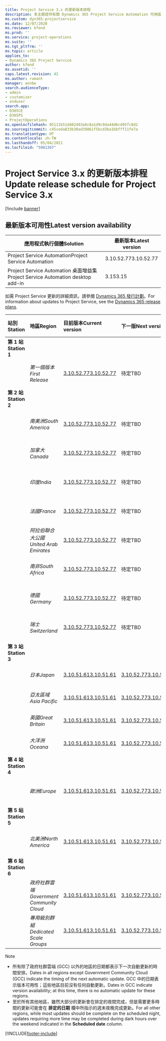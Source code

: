 ```yaml
---
title: Project Service 3.x 的更新版本排程
description: 本主題提供有關 Dynamics 365 Project Service Automation 可用版本與即將發行版本的資訊。
ms.custom: dyn365-projectservice
ms.date: 12/07/2020
ms.reviewer: kfend
ms.prod: ''
ms.service: project-operations
ms.suite: ''
ms.tgt_pltfrm: ''
ms.topic: article
applies_to:
- Dynamics 365 Project Service
author: kfend
ms.assetid: ''
caps.latest.revision: 42
ms.author: rumant
manager: annbe
search.audienceType:
- admin
- customizer
- enduser
search.app:
- D365CE
- D365PS
- ProjectOperations
ms.openlocfilehash: 05111b51d482493a8c8a1d9c9da44d6cd95fc8d2
ms.sourcegitcommit: c45ceda833b30ad39861f5bcd3ba1bbfff11fe7a
ms.translationtype: HT
ms.contentlocale: zh-TW
ms.lasthandoff: 05/04/2021
ms.locfileid: "5981367"
---
```

# <a name="update-release-schedule-for-project-service-3x"></a><span data-ttu-id="23cfb-103">Project Service 3.x 的更新版本排程</span><span class="sxs-lookup"><span data-stu-id="23cfb-103">Update release schedule for Project Service 3.x</span></span>

[!include [banner](../includes/psa-now-project-operations.md)]

## <a name="latest-version-availability"></a><span data-ttu-id="23cfb-104">最新版本可用性</span><span class="sxs-lookup"><span data-stu-id="23cfb-104">Latest version availability</span></span>

| <span data-ttu-id="23cfb-105">應用程式執行個體</span><span class="sxs-lookup"><span data-stu-id="23cfb-105">Solution</span></span>  | <span data-ttu-id="23cfb-106"> 最新版本</span><span class="sxs-lookup"><span data-stu-id="23cfb-106">Latest version</span></span> |
|-------|----|
| <span data-ttu-id="23cfb-107">Project Service Automation</span><span class="sxs-lookup"><span data-stu-id="23cfb-107">Project Service Automation</span></span>    | <span data-ttu-id="23cfb-108">3.10.52.77</span><span class="sxs-lookup"><span data-stu-id="23cfb-108">3.10.52.77</span></span> |
| <span data-ttu-id="23cfb-109">Project Service Automation 桌面增益集</span><span class="sxs-lookup"><span data-stu-id="23cfb-109">Project Service Automation desktop add-in</span></span>                | <span data-ttu-id="23cfb-110">3.15</span><span class="sxs-lookup"><span data-stu-id="23cfb-110">3.15</span></span>          |

<span data-ttu-id="23cfb-111">如需 Project Service 更新的詳細資訊，請參閱 [Dynamics 365 發行計劃](/dynamics365/release-plans/)。</span><span class="sxs-lookup"><span data-stu-id="23cfb-111">For information about updates to Project Service, see the [Dynamics 365 release plans](/dynamics365/release-plans/).</span></span> 

| <span data-ttu-id="23cfb-112">站別</span><span class="sxs-lookup"><span data-stu-id="23cfb-112">Station</span></span>  | <span data-ttu-id="23cfb-113">地區</span><span class="sxs-lookup"><span data-stu-id="23cfb-113">Region</span></span> | <span data-ttu-id="23cfb-114">目前版本</span><span class="sxs-lookup"><span data-stu-id="23cfb-114">Current version</span></span> | <span data-ttu-id="23cfb-115">下一版</span><span class="sxs-lookup"><span data-stu-id="23cfb-115">Next version</span></span> |  <span data-ttu-id="23cfb-116">排程日期</span><span class="sxs-lookup"><span data-stu-id="23cfb-116">Scheduled date</span></span>
| :---   | :---   | :---   | :---   |:---   |         
|<span data-ttu-id="23cfb-117"><strong>第 1 站</strong></span><span class="sxs-lookup"><span data-stu-id="23cfb-117"><strong>Station 1</strong></span></span> | |  |  | |
| | <span data-ttu-id="23cfb-118"><i>第一個版本</i></span><span class="sxs-lookup"><span data-stu-id="23cfb-118"><i>First Release</i></span></span> | [<span data-ttu-id="23cfb-119">3.10.52.77</span><span class="sxs-lookup"><span data-stu-id="23cfb-119">3.10.52.77</span></span>](whats-new-ur-31.md) | <span data-ttu-id="23cfb-120">待定</span><span class="sxs-lookup"><span data-stu-id="23cfb-120">TBD</span></span> | <span data-ttu-id="23cfb-121">2021 年 5 月 28 日</span><span class="sxs-lookup"><span data-stu-id="23cfb-121">May 28, 2021</span></span>
|<span data-ttu-id="23cfb-122"><strong>第 2 站</strong></span><span class="sxs-lookup"><span data-stu-id="23cfb-122"><strong>Station 2</strong></span></span> | |  |  | |
| | <span data-ttu-id="23cfb-123"><i>南美洲</i></span><span class="sxs-lookup"><span data-stu-id="23cfb-123"><i>South America</i></span></span> | [<span data-ttu-id="23cfb-124">3.10.52.77</span><span class="sxs-lookup"><span data-stu-id="23cfb-124">3.10.52.77</span></span>](whats-new-ur-31.md) | <span data-ttu-id="23cfb-125">待定</span><span class="sxs-lookup"><span data-stu-id="23cfb-125">TBD</span></span> | <span data-ttu-id="23cfb-126">2021 年 6 月 4 日</span><span class="sxs-lookup"><span data-stu-id="23cfb-126">June 4, 2021</span></span>
| | <span data-ttu-id="23cfb-127"><i>加拿大</i></span><span class="sxs-lookup"><span data-stu-id="23cfb-127"><i>Canada</i></span></span> | [<span data-ttu-id="23cfb-128">3.10.52.77</span><span class="sxs-lookup"><span data-stu-id="23cfb-128">3.10.52.77</span></span>](whats-new-ur-31.md) | <span data-ttu-id="23cfb-129">待定</span><span class="sxs-lookup"><span data-stu-id="23cfb-129">TBD</span></span> | <span data-ttu-id="23cfb-130">2021 年 6 月 4 日</span><span class="sxs-lookup"><span data-stu-id="23cfb-130">June 4, 2021</span></span>
| | <span data-ttu-id="23cfb-131"><i>印度</i></span><span class="sxs-lookup"><span data-stu-id="23cfb-131"><i>India</i></span></span> | [<span data-ttu-id="23cfb-132">3.10.52.77</span><span class="sxs-lookup"><span data-stu-id="23cfb-132">3.10.52.77</span></span>](whats-new-ur-31.md) | <span data-ttu-id="23cfb-133">待定</span><span class="sxs-lookup"><span data-stu-id="23cfb-133">TBD</span></span> | <span data-ttu-id="23cfb-134">2021 年 6 月 4 日</span><span class="sxs-lookup"><span data-stu-id="23cfb-134">June 4, 2021</span></span>
| | <span data-ttu-id="23cfb-135"><i>法國</i></span><span class="sxs-lookup"><span data-stu-id="23cfb-135"><i>France</i></span></span> | [<span data-ttu-id="23cfb-136">3.10.52.77</span><span class="sxs-lookup"><span data-stu-id="23cfb-136">3.10.52.77</span></span>](whats-new-ur-31.md) | <span data-ttu-id="23cfb-137">待定</span><span class="sxs-lookup"><span data-stu-id="23cfb-137">TBD</span></span> | <span data-ttu-id="23cfb-138">2021 年 6 月 4 日</span><span class="sxs-lookup"><span data-stu-id="23cfb-138">June 4, 2021</span></span>
| | <span data-ttu-id="23cfb-139"><i>阿拉伯聯合大公國</i></span><span class="sxs-lookup"><span data-stu-id="23cfb-139"><i>United Arab Emirates</i></span></span> | [<span data-ttu-id="23cfb-140">3.10.52.77</span><span class="sxs-lookup"><span data-stu-id="23cfb-140">3.10.52.77</span></span>](whats-new-ur-31.md) | <span data-ttu-id="23cfb-141">待定</span><span class="sxs-lookup"><span data-stu-id="23cfb-141">TBD</span></span> | <span data-ttu-id="23cfb-142">2021 年 6 月 4 日</span><span class="sxs-lookup"><span data-stu-id="23cfb-142">June 4, 2021</span></span>
| | <span data-ttu-id="23cfb-143"><i>南非</i></span><span class="sxs-lookup"><span data-stu-id="23cfb-143"><i>South Africa</i></span></span> | [<span data-ttu-id="23cfb-144">3.10.52.77</span><span class="sxs-lookup"><span data-stu-id="23cfb-144">3.10.52.77</span></span>](whats-new-ur-31.md) | <span data-ttu-id="23cfb-145">待定</span><span class="sxs-lookup"><span data-stu-id="23cfb-145">TBD</span></span> | <span data-ttu-id="23cfb-146">2021 年 6 月 4 日</span><span class="sxs-lookup"><span data-stu-id="23cfb-146">June 4, 2021</span></span>
| | <span data-ttu-id="23cfb-147"><i>德國</i></span><span class="sxs-lookup"><span data-stu-id="23cfb-147"><i>Germany</i></span></span> | [<span data-ttu-id="23cfb-148">3.10.52.77</span><span class="sxs-lookup"><span data-stu-id="23cfb-148">3.10.52.77</span></span>](whats-new-ur-31.md) | <span data-ttu-id="23cfb-149">待定</span><span class="sxs-lookup"><span data-stu-id="23cfb-149">TBD</span></span> | <span data-ttu-id="23cfb-150">2021 年 6 月 4 日</span><span class="sxs-lookup"><span data-stu-id="23cfb-150">June 4, 2021</span></span>
| | <span data-ttu-id="23cfb-151"><i>瑞士</i></span><span class="sxs-lookup"><span data-stu-id="23cfb-151"><i>Switzerland</i></span></span> | [<span data-ttu-id="23cfb-152">3.10.52.77</span><span class="sxs-lookup"><span data-stu-id="23cfb-152">3.10.52.77</span></span>](whats-new-ur-31.md) | <span data-ttu-id="23cfb-153">待定</span><span class="sxs-lookup"><span data-stu-id="23cfb-153">TBD</span></span> | <span data-ttu-id="23cfb-154">2021 年 6 月 4 日</span><span class="sxs-lookup"><span data-stu-id="23cfb-154">June 4, 2021</span></span>
|<span data-ttu-id="23cfb-155"><strong>第 3 站</strong></span><span class="sxs-lookup"><span data-stu-id="23cfb-155"><strong>Station 3</strong></span></span> | |  |  | |
| | <span data-ttu-id="23cfb-156"><i>日本</i></span><span class="sxs-lookup"><span data-stu-id="23cfb-156"><i>Japan</i></span></span> | [<span data-ttu-id="23cfb-157">3.10.51.61</span><span class="sxs-lookup"><span data-stu-id="23cfb-157">3.10.51.61</span></span>](whats-new-ur-30.md) | [<span data-ttu-id="23cfb-158">3.10.52.77</span><span class="sxs-lookup"><span data-stu-id="23cfb-158">3.10.52.77</span></span>](whats-new-ur-31.md) | <span data-ttu-id="23cfb-159">2021 年 5 月 7 日</span><span class="sxs-lookup"><span data-stu-id="23cfb-159">May 07, 2021</span></span>
| | <span data-ttu-id="23cfb-160"><i>亞太區域</i></span><span class="sxs-lookup"><span data-stu-id="23cfb-160"><i>Asia Pacific</i></span></span> | [<span data-ttu-id="23cfb-161">3.10.51.61</span><span class="sxs-lookup"><span data-stu-id="23cfb-161">3.10.51.61</span></span>](whats-new-ur-30.md) | [<span data-ttu-id="23cfb-162">3.10.52.77</span><span class="sxs-lookup"><span data-stu-id="23cfb-162">3.10.52.77</span></span>](whats-new-ur-31.md) | <span data-ttu-id="23cfb-163">2021 年 5 月 7 日</span><span class="sxs-lookup"><span data-stu-id="23cfb-163">May 07, 2021</span></span>
| | <span data-ttu-id="23cfb-164"><i>英國</i></span><span class="sxs-lookup"><span data-stu-id="23cfb-164"><i>Great Britain</i></span></span> | [<span data-ttu-id="23cfb-165">3.10.51.61</span><span class="sxs-lookup"><span data-stu-id="23cfb-165">3.10.51.61</span></span>](whats-new-ur-30.md) | [<span data-ttu-id="23cfb-166">3.10.52.77</span><span class="sxs-lookup"><span data-stu-id="23cfb-166">3.10.52.77</span></span>](whats-new-ur-31.md) | <span data-ttu-id="23cfb-167">2021 年 5 月 7 日</span><span class="sxs-lookup"><span data-stu-id="23cfb-167">May 07, 2021</span></span>
| | <span data-ttu-id="23cfb-168"><i>大洋洲</i></span><span class="sxs-lookup"><span data-stu-id="23cfb-168"><i>Oceana</i></span></span> | [<span data-ttu-id="23cfb-169">3.10.51.61</span><span class="sxs-lookup"><span data-stu-id="23cfb-169">3.10.51.61</span></span>](whats-new-ur-30.md) | [<span data-ttu-id="23cfb-170">3.10.52.77</span><span class="sxs-lookup"><span data-stu-id="23cfb-170">3.10.52.77</span></span>](whats-new-ur-31.md) | <span data-ttu-id="23cfb-171">2021 年 5 月 7 日</span><span class="sxs-lookup"><span data-stu-id="23cfb-171">May 07, 2021</span></span>
|<span data-ttu-id="23cfb-172"><strong>第 4 站</strong></span><span class="sxs-lookup"><span data-stu-id="23cfb-172"><strong>Station 4</strong></span></span> | |  |  | |
| | <span data-ttu-id="23cfb-173"><i>歐洲</i></span><span class="sxs-lookup"><span data-stu-id="23cfb-173"><i>Europe</i></span></span> | [<span data-ttu-id="23cfb-174">3.10.51.61</span><span class="sxs-lookup"><span data-stu-id="23cfb-174">3.10.51.61</span></span>](whats-new-ur-30.md) | [<span data-ttu-id="23cfb-175">3.10.52.77</span><span class="sxs-lookup"><span data-stu-id="23cfb-175">3.10.52.77</span></span>](whats-new-ur-31.md) | <span data-ttu-id="23cfb-176">2021 年 5 月 14 日</span><span class="sxs-lookup"><span data-stu-id="23cfb-176">May 14, 2021</span></span>
|<span data-ttu-id="23cfb-177"><strong>第 5 站</strong></span><span class="sxs-lookup"><span data-stu-id="23cfb-177"><strong>Station 5</strong></span></span> | |  |  | |
| | <span data-ttu-id="23cfb-178"><i>北美洲</i></span><span class="sxs-lookup"><span data-stu-id="23cfb-178"><i>North America</i></span></span> | [<span data-ttu-id="23cfb-179">3.10.51.61</span><span class="sxs-lookup"><span data-stu-id="23cfb-179">3.10.51.61</span></span>](whats-new-ur-30.md) | [<span data-ttu-id="23cfb-180">3.10.52.77</span><span class="sxs-lookup"><span data-stu-id="23cfb-180">3.10.52.77</span></span>](whats-new-ur-31.md) | <span data-ttu-id="23cfb-181">2021 年 5 月 21 日</span><span class="sxs-lookup"><span data-stu-id="23cfb-181">May 21, 2021</span></span>
|<span data-ttu-id="23cfb-182"><strong>第 6 站</strong></span><span class="sxs-lookup"><span data-stu-id="23cfb-182"><strong>Station 6</strong></span></span> | |  |  | |
| | <span data-ttu-id="23cfb-183"><i>政府社群雲端</i></span><span class="sxs-lookup"><span data-stu-id="23cfb-183"><i>Government Community Cloud</i></span></span> | [<span data-ttu-id="23cfb-184">3.10.51.61</span><span class="sxs-lookup"><span data-stu-id="23cfb-184">3.10.51.61</span></span>](whats-new-ur-30.md) | [<span data-ttu-id="23cfb-185">3.10.52.77</span><span class="sxs-lookup"><span data-stu-id="23cfb-185">3.10.52.77</span></span>](whats-new-ur-31.md) | <span data-ttu-id="23cfb-186">2021 年 5 月 21 日</span><span class="sxs-lookup"><span data-stu-id="23cfb-186">May 21, 2021</span></span>
| | <span data-ttu-id="23cfb-187"><i>專用級別群組</i></span><span class="sxs-lookup"><span data-stu-id="23cfb-187"><i>Dedicated Scale Groups</i></span></span> | [<span data-ttu-id="23cfb-188">3.10.51.61</span><span class="sxs-lookup"><span data-stu-id="23cfb-188">3.10.51.61</span></span>](whats-new-ur-30.md) | [<span data-ttu-id="23cfb-189">3.10.52.77</span><span class="sxs-lookup"><span data-stu-id="23cfb-189">3.10.52.77</span></span>](whats-new-ur-31.md) | <span data-ttu-id="23cfb-190">2021 年 5 月 28 日</span><span class="sxs-lookup"><span data-stu-id="23cfb-190">May 28, 2021</span></span>

>[!Note]
> - <span data-ttu-id="23cfb-191">所有除了政府社群雲端 (GCC) 以外的地區的日期都表示下一次自動更新的時間安排。</span><span class="sxs-lookup"><span data-stu-id="23cfb-191">Dates in all regions except Government Community Cloud (GCC) indicate the timing of the next automatic update.</span></span> <span data-ttu-id="23cfb-192">GCC 中的日期表示版本可用性；這些地區目前沒有任何自動更新。</span><span class="sxs-lookup"><span data-stu-id="23cfb-192">Dates in GCC indicate version availability; at this time, there is no automatic update for these regions.</span></span>
> - <span data-ttu-id="23cfb-193">至於所有其他地區，雖然大部分的更新會在排定的夜間完成，但是需要更多時間的更新可能會在 **排定的日期** 欄中所指示的週末夜晚完成更新。</span><span class="sxs-lookup"><span data-stu-id="23cfb-193">For all other regions, while most updates should be complete on the scheduled night, updates requiring more time may be completed during dark hours over the weekend indicated in the **Scheduled date** column.</span></span>


[!INCLUDE[footer-include](../includes/footer-banner.md)]
